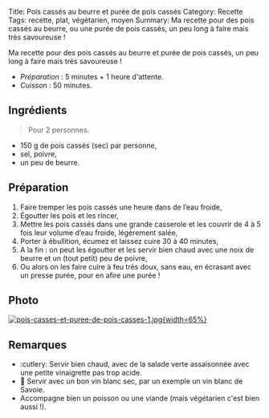 Title: Pois cassés au beurre et purée de pois cassés
Category: Recette
Tags: recette, plat, végétarien, moyen
Summary: Ma recette pour des pois cassés au beurre, ou une purée de pois cassés, un peu long à faire mais très savoureuse !

Ma recette pour des pois cassés au beurre et purée de pois cassés, un peu long à faire mais très savoureuse !

- *Préparation* : 5 minutes + 1 heure d'attente.
- *Cuisson* : 50 minutes.

## Ingrédients
> Pour 2 personnes.

- 150 g de pois cassés (sec) par personne,
- sel, poivre,
- un peu de beurre.

## Préparation
1. Faire tremper les pois cassés une heure dans de l’eau froide,
2. Égoutter les pois et les rincer,
3. Mettre les pois cassés dans une grande casserole et les couvrir de 4 à 5 fois leur volume d’eau froide, légèrement salée,
4. Porter à ébullition, écumez et laissez cuire 30 à 40 minutes,
5. A la fin : on peut les égoutter et les servir bien chaud avec une noix de beurre et un (tout petit) peu de poivre,
6. Ou alors on les faire cuire à feu très doux, sans eau, en écrasant avec un presse purée, pour en afire une purée !

## Photo

[![pois-casses-et-puree-de-pois-casses-1.jpg]({filename}images/pois-casses-et-puree-de-poix-casses-1.jpg){width=65%}]({filename}images/pois-casses-et-puree-de-poix-casses-1.jpg)

## Remarques
- :cutlery: Servir bien chaud, avec de la salade verte assaisonnée avec une petite vinaigrette pas trop acide.
- :wine_glass: Servir avec un bon vin blanc sec, par un exemple un vin blanc de Savoie.
- Accompagne bien un poisson ou une viande (mais végétarien c'est bien aussi !).
